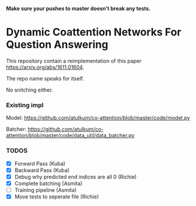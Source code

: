 **Make sure your pushes to master doesn't break any tests.**

# Dynamic Coattention Networks For Question Answering

This repository contain a reimplementation of this paper https://arxiv.org/abs/1611.01604.

The repo name speaks for itself.

No snitching either.

### Existing impl
Model: https://github.com/atulkum/co-attention/blob/master/code/model.py

Batcher: https://github.com/atulkum/co-attention/blob/master/code/data_util/data_batcher.py


### TODOS
- [x] Forward Pass (Kuba)
- [x] Backward Pass (Kuba)
- [x] Debug why predicted end indices are all 0 (Richie)
- [x] Complete batching (Asmita)
- [ ] Training pipeline (Asmita)
- [x] Move tests to seperate file (Richie)
